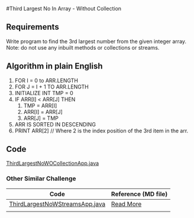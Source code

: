 #Third Largest No In Array - Without Collection

## Requirements

 Write program to find the 3rd largest number from the given integer array.
 Note: do not use any inbuilt methods or collections or streams.
 

## Algorithm in plain English
1. FOR I = 0 to ARR.LENGTH
2. FOR J = I + 1 TO ARR.LENGTH
3. INITIALIZE INT TMP = 0
4. IF ARR[I] < ARR[J] THEN 
   1. TMP = ARR[I]
   2. ARR[I] = ARR[J]
   3. ARR[J] = TMP
5. ARR IS SORTED IN DESCENDING
6. PRINT ARR[2] // Where 2 is the index position of the 3rd item in the arr.


## Code
[ThirdLargestNoWOCollectionApp.java](ThirdLargestNoWOCollectionApp.java)


### Other Similar Challenge

| Code | Reference (MD file)                           |
|------|-----------------------------------------------|
| [ThirdLargestNoWStreamsApp.java](ThirdLargestNoWStreamsApp.java) | [Read More](ThirdLargestNoWStreamsApp.md) |
|      |                                               |
